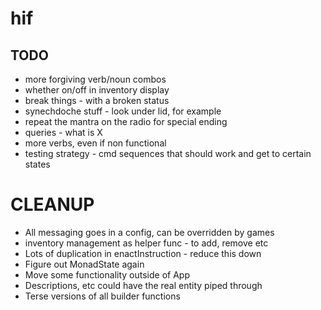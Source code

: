 # hif

## TODO
- more forgiving verb/noun combos
- whether on/off in inventory display
- break things - with a broken status
- synechdoche stuff - look under lid, for example
- repeat the mantra on the radio for special ending
- queries - what is X
- more verbs, even if non functional
- testing strategy - cmd sequences that should work and get to certain states


CLEANUP
=======
- All messaging goes in a config, can be overridden by games
- inventory management as helper func - to add, remove etc
- Lots of duplication in enactInstruction - reduce this down
- Figure out MonadState again
- Move some functionality outside of App
- Descriptions, etc could have the real entity piped through
- Terse versions of all builder functions
